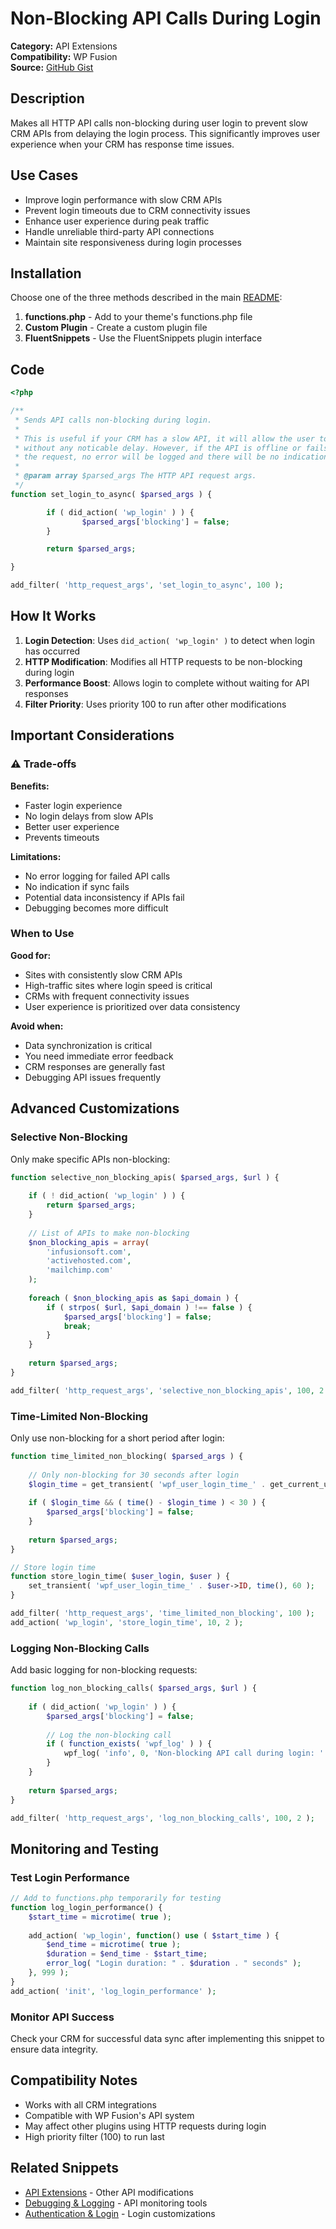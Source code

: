 # Non-Blocking API Calls During Login

**Category:** API Extensions  
**Compatibility:** WP Fusion  
**Source:** [GitHub Gist](https://gist.github.com/jack-arturo/0ec8942f06c0fb781594913be93af519)

## Description

Makes all HTTP API calls non-blocking during user login to prevent slow CRM APIs from delaying the login process. This significantly improves user experience when your CRM has response time issues.

## Use Cases

- Improve login performance with slow CRM APIs
- Prevent login timeouts due to CRM connectivity issues
- Enhance user experience during peak traffic
- Handle unreliable third-party API connections
- Maintain site responsiveness during login processes

## Installation

Choose one of the three methods described in the main [README](../../README.md):

1. **functions.php** - Add to your theme's functions.php file
2. **Custom Plugin** - Create a custom plugin file
3. **FluentSnippets** - Use the FluentSnippets plugin interface

## Code

```php
<?php

/**
 * Sends API calls non-blocking during login.
 *
 * This is useful if your CRM has a slow API, it will allow the user to log in
 * without any noticable delay. However, if the API is offline or fails to process
 * the request, no error will be logged and there will be no indication it failed.
 *
 * @param array $parsed_args The HTTP API request args.
 */
function set_login_to_async( $parsed_args ) {

        if ( did_action( 'wp_login' ) ) {
                $parsed_args['blocking'] = false;
        }

        return $parsed_args;

}

add_filter( 'http_request_args', 'set_login_to_async', 100 );
```

## How It Works

1. **Login Detection**: Uses `did_action( 'wp_login' )` to detect when login has occurred
2. **HTTP Modification**: Modifies all HTTP requests to be non-blocking during login
3. **Performance Boost**: Allows login to complete without waiting for API responses
4. **Filter Priority**: Uses priority 100 to run after other modifications

## Important Considerations

### ⚠️ Trade-offs

**Benefits:**
- Faster login experience
- No login delays from slow APIs
- Better user experience
- Prevents timeouts

**Limitations:**
- No error logging for failed API calls
- No indication if sync fails
- Potential data inconsistency if APIs fail
- Debugging becomes more difficult

### When to Use

**Good for:**
- Sites with consistently slow CRM APIs
- High-traffic sites where login speed is critical
- CRMs with frequent connectivity issues
- User experience is prioritized over data consistency

**Avoid when:**
- Data synchronization is critical
- You need immediate error feedback
- CRM responses are generally fast
- Debugging API issues frequently

## Advanced Customizations

### Selective Non-Blocking

Only make specific APIs non-blocking:

```php
function selective_non_blocking_apis( $parsed_args, $url ) {
    
    if ( ! did_action( 'wp_login' ) ) {
        return $parsed_args;
    }
    
    // List of APIs to make non-blocking
    $non_blocking_apis = array(
        'infusionsoft.com',
        'activehosted.com',
        'mailchimp.com'
    );
    
    foreach ( $non_blocking_apis as $api_domain ) {
        if ( strpos( $url, $api_domain ) !== false ) {
            $parsed_args['blocking'] = false;
            break;
        }
    }
    
    return $parsed_args;
}

add_filter( 'http_request_args', 'selective_non_blocking_apis', 100, 2 );
```

### Time-Limited Non-Blocking

Only use non-blocking for a short period after login:

```php
function time_limited_non_blocking( $parsed_args ) {
    
    // Only non-blocking for 30 seconds after login
    $login_time = get_transient( 'wpf_user_login_time_' . get_current_user_id() );
    
    if ( $login_time && ( time() - $login_time ) < 30 ) {
        $parsed_args['blocking'] = false;
    }
    
    return $parsed_args;
}

// Store login time
function store_login_time( $user_login, $user ) {
    set_transient( 'wpf_user_login_time_' . $user->ID, time(), 60 );
}

add_filter( 'http_request_args', 'time_limited_non_blocking', 100 );
add_action( 'wp_login', 'store_login_time', 10, 2 );
```

### Logging Non-Blocking Calls

Add basic logging for non-blocking requests:

```php
function log_non_blocking_calls( $parsed_args, $url ) {
    
    if ( did_action( 'wp_login' ) ) {
        $parsed_args['blocking'] = false;
        
        // Log the non-blocking call
        if ( function_exists( 'wpf_log' ) ) {
            wpf_log( 'info', 0, 'Non-blocking API call during login: ' . $url );
        }
    }
    
    return $parsed_args;
}

add_filter( 'http_request_args', 'log_non_blocking_calls', 100, 2 );
```

## Monitoring and Testing

### Test Login Performance

```php
// Add to functions.php temporarily for testing
function log_login_performance() {
    $start_time = microtime( true );
    
    add_action( 'wp_login', function() use ( $start_time ) {
        $end_time = microtime( true );
        $duration = $end_time - $start_time;
        error_log( "Login duration: " . $duration . " seconds" );
    }, 999 );
}
add_action( 'init', 'log_login_performance' );
```

### Monitor API Success

Check your CRM for successful data sync after implementing this snippet to ensure data integrity.

## Compatibility Notes

- Works with all CRM integrations
- Compatible with WP Fusion's API system
- May affect other plugins using HTTP requests during login
- High priority filter (100) to run last

## Related Snippets

- [API Extensions](../api-extensions/) - Other API modifications
- [Debugging & Logging](../debugging-logging/) - API monitoring tools
- [Authentication & Login](../authentication-login/) - Login customizations
